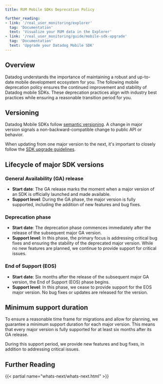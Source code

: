 ```yaml
---
title: RUM Mobile SDKs Deprecation Policy

further_reading:
- link: '/real_user_monitoring/explorer'
  tag: 'Documentation'
  text: 'Visualize your RUM data in the Explorer'
- link: '/real_user_monitoring/guide/mobile-sdk-upgrade'
  tag: 'Documentation'
  text: 'Upgrade your Datadog Mobile SDK'
---
```


## Overview

Datadog understands the importance of maintaining a robust and up-to-date mobile development ecosystem for you. The following mobile deprecation policy ensures the continued improvement and stability of Datadog mobile SDKs. These deprecation practices align with industry best practices while ensuring a reasonable transition period for you.

## Versioning
Datadog Mobile SDKs follow [semantic versioning][1]. A change in major version signals a non-backward-compatible change to public API or behavior.

When updating from one major version to the next, it's important to closely follow the [SDK upgrade guidelines][2].

## Lifecycle of major SDK versions

### General Availability (GA) release

* **Start date**: The GA release marks the moment when a major version of an SDK is officially launched and made available.
* **Support level**: During the GA phase, the major version is fully supported, including the addition of new features and bug fixes.

### Deprecation phase

* **Start date**: The deprecation phase commences immediately after the release of the subsequent major GA version.
* **Support level**: In this phase, the primary focus is addressing critical bug fixes and ensuring the stability of the deprecated major version. While no new features are planned, we continue to provide support for critical issues.

### End of Support (EOS)

* **Start date**: Six months after the release of the subsequent major GA version, the End of Support (EOS) phase begins.
* **Support level**: In this phase, we cease to provide support for the EOS major version. No bug fixes or updates are released for the version.

## Minimum support duration
To ensure a reasonable time frame for migrations and allow for planning, we guarantee a minimum support duration for each major version. This means that every major version is fully supported for at least six months after its GA release.

During this support period, we provide new features and bug fixes, in addition to addressing critical issues.

## Further Reading

{{< partial name="whats-next/whats-next.html" >}}

[1]: https://semver.org/
[2]: /real_user_monitoring/guide/mobile-sdk-upgrade
